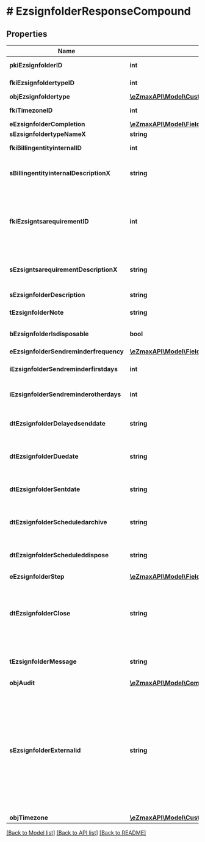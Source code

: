 # # EzsignfolderResponseCompound

## Properties

Name | Type | Description | Notes
------------ | ------------- | ------------- | -------------
**pkiEzsignfolderID** | **int** | The unique ID of the Ezsignfolder |
**fkiEzsignfoldertypeID** | **int** | The unique ID of the Ezsignfoldertype. | [optional]
**objEzsignfoldertype** | [**\eZmaxAPI\Model\CustomEzsignfoldertypeResponse**](CustomEzsignfoldertypeResponse.md) |  | [optional]
**fkiTimezoneID** | **int** | The unique ID of the Timezone | [optional]
**eEzsignfolderCompletion** | [**\eZmaxAPI\Model\FieldEEzsignfolderCompletion**](FieldEEzsignfolderCompletion.md) |  |
**sEzsignfoldertypeNameX** | **string** |  | [optional]
**fkiBillingentityinternalID** | **int** | The unique ID of the Billingentityinternal. | [optional]
**sBillingentityinternalDescriptionX** | **string** | The description of the Billingentityinternal in the language of the requester | [optional]
**fkiEzsigntsarequirementID** | **int** | The unique ID of the Ezsigntsarequirement.  Determine if a Time Stamping Authority should add a timestamp on each of the signature. Valid values:  |Value|Description| |-|-| |1|No. TSA Timestamping will requested. This will make all signatures a lot faster since no round-trip to the TSA server will be required. Timestamping will be made using eZsign server&#39;s time.| |2|Best effort. Timestamping from a Time Stamping Authority will be requested but is not mandatory. In the very improbable case it cannot be completed, the timestamping will be made using eZsign server&#39;s time. **Additional fee applies**| |3|Mandatory. Timestamping from a Time Stamping Authority will be requested and is mandatory. In the very improbable case it cannot be completed, the signature will fail and the user will be asked to retry. **Additional fee applies**| | [optional]
**sEzsigntsarequirementDescriptionX** | **string** | The description of the Ezsigntsarequirement in the language of the requester | [optional]
**sEzsignfolderDescription** | **string** | The description of the Ezsignfolder |
**tEzsignfolderNote** | **string** | Note about the Ezsignfolder | [optional]
**bEzsignfolderIsdisposable** | **bool** | If the Ezsigndocument can be disposed | [optional]
**eEzsignfolderSendreminderfrequency** | [**\eZmaxAPI\Model\FieldEEzsignfolderSendreminderfrequency**](FieldEEzsignfolderSendreminderfrequency.md) |  | [optional]
**iEzsignfolderSendreminderfirstdays** | **int** | The number of days before the the first reminder sending | [optional]
**iEzsignfolderSendreminderotherdays** | **int** | The number of days after the first reminder sending | [optional]
**dtEzsignfolderDelayedsenddate** | **string** | The date and time at which the Ezsignfolder will be sent in the future. | [optional]
**dtEzsignfolderDuedate** | **string** | The maximum date and time at which the Ezsignfolder can be signed. | [optional]
**dtEzsignfolderSentdate** | **string** | The date and time at which the Ezsignfolder was sent the last time. | [optional]
**dtEzsignfolderScheduledarchive** | **string** | The scheduled date and time at which the Ezsignfolder should be archived. | [optional]
**dtEzsignfolderScheduleddispose** | **string** | The scheduled date at which the Ezsignfolder should be Disposed. | [optional]
**eEzsignfolderStep** | [**\eZmaxAPI\Model\FieldEEzsignfolderStep**](FieldEEzsignfolderStep.md) |  | [optional]
**dtEzsignfolderClose** | **string** | The date and time at which the Ezsignfolder was closed. Either by applying the last signature or by completing it prematurely. | [optional]
**tEzsignfolderMessage** | **string** | A custom text message that will be added to the email sent. | [optional]
**objAudit** | [**\eZmaxAPI\Model\CommonAudit**](CommonAudit.md) |  | [optional]
**sEzsignfolderExternalid** | **string** | This field can be used to store an External ID from the client&#39;s system.  Anything can be stored in this field, it will never be evaluated by the eZmax system and will be returned AS-IS.  To store multiple values, consider using a JSON formatted structure, a URL encoded string, a CSV or any other custom format. | [optional]
**objTimezone** | [**\eZmaxAPI\Model\CustomTimezoneWithCodeResponse**](CustomTimezoneWithCodeResponse.md) |  | [optional]

[[Back to Model list]](../../README.md#models) [[Back to API list]](../../README.md#endpoints) [[Back to README]](../../README.md)
